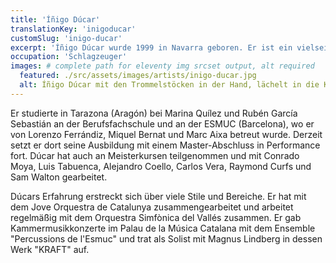 ```yaml
---
title: 'Íñigo Dúcar'
translationKey: 'inigoducar'
customSlug: 'inigo-ducar'
excerpt: 'Íñigo Dúcar wurde 1999 in Navarra geboren. Er ist ein vielseitiger Schlagzeuger.'
occupation: 'Schlagzeuger'
images: # complete path for eleventy img srcset output, alt required
  featured: ./src/assets/images/artists/inigo-ducar.jpg
  alt: Íñigo Dúcar mit den Trommelstöcken in der Hand, lächelt in die Kamera.
---
```


Er studierte in Tarazona (Aragón) bei Marina Quílez und Rubén García Sebastián an der Berufsfachschule und an der ESMUC (Barcelona), wo er von Lorenzo Ferrándiz, Miquel Bernat und Marc Aixa betreut wurde. Derzeit setzt er dort seine Ausbildung mit einem Master-Abschluss in Performance fort. Dúcar hat auch an Meisterkursen teilgenommen und mit Conrado Moya, Luis Tabuenca, Alejandro Coello, Carlos Vera, Raymond Curfs und Sam Walton gearbeitet.

Dúcars Erfahrung erstreckt sich über viele Stile und Bereiche. Er hat mit dem Jove Orquestra de Catalunya zusammengearbeitet und arbeitet regelmäßig mit dem Orquestra Simfònica del Vallés zusammen. Er gab Kammermusikkonzerte im Palau de la Música Catalana mit dem Ensemble "Percussions de l'Esmuc" und trat als Solist mit Magnus Lindberg in dessen Werk "KRAFT" auf.

